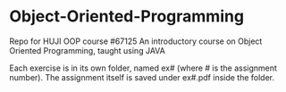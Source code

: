 # Object-Oriented-Programming
Repo for HUJI OOP course #67125
An introductory course on Object Oriented Programming, taught using JAVA

Each exercise is in its own folder, named ex# (where # is the assignment number).
The assignment itself is saved under ex#.pdf inside the folder.

